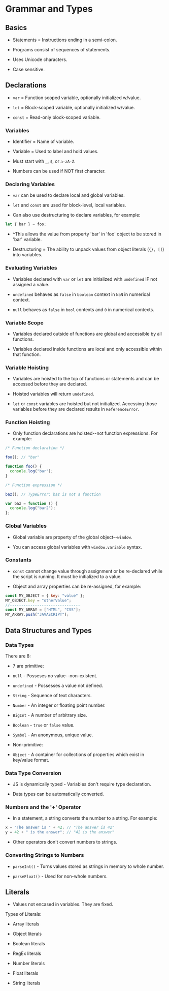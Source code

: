 # Grammar and Types

## Basics

- Statements = Instructions ending in a semi-colon.

- Programs consist of sequences of statements.

- Uses Unicode characters.

- Case sensitive.

## Declarations

- `var` = Function scoped variable, optionally initialized w/value.

- `let` = Block-scoped variable, optionally initialized w/value.

- `const` = Read-only block-scoped variable.

### Variables

- Identifier = Name of variable.

- Variable = Used to label and hold values.

- Must start with `_`, `$`, or `a-zA-Z`.

- Numbers can be used if NOT first character.

### Declaring Variables

- `var` can be used to declare local and global variables.

- `let` and `const` are used for block-level, local variables.

- Can also use destructuring to declare variables, for example:

```js
let { bar } = foo;
```

- ^This allows the value from property 'bar' in 'foo' object to be stored in 'bar' variable.

- Destructuring = The ability to unpack values from object literals (`{}, []`) into variables.

### Evaluating Variables

- Variables declared with `var` or `let` are initialized with `undefined` IF not assigned a value.

- `undefined` behaves as `false` in `boolean` context in `NaN` in numerical context.

- `null` behaves as `false` in `bool` contexts and `0` in numerical contexts.

### Variable Scope

- Variables declared outside of functions are global and accessible by all functions.

- Variables declared inside functions are local and only accessible within that function.

### Variable Hoisting

- Variables are hoisted to the top of functions or statements and can be accessed before they are declared.

- Hoisted variables will return `undefined`.

- `let` or `const` variables are hoisted but not initialized. Accessing those variables before they are declared results in `ReferenceError`.

### Function Hoisting

- Only function declarations are hoisted--not function expressions. For example:

```js
/* Function declaration */

foo(); // "bar"

function foo() {
  console.log("bar");
}

/* Function expression */

baz(); // TypeError: baz is not a function

var baz = function () {
  console.log("bar2");
};
```

### Global Variables

- Global variable are property of the global object--`window`.

- You can access global variables with `window.variable` syntax.

### Constants

- `const` cannot change value through assignment or be re-declared while the script is running. It must be initialized to a value.

- Object and array properties can be re-assigned, for example:

```js
const MY_OBJECT = { key: "value" };
MY_OBJECT.key = "otherValue";
//-------------------------------
const MY_ARRAY = ["HTML", "CSS"];
MY_ARRAY.push("JAVASCRIPT");
```

## Data Structures and Types

### Data Types

There are 8:

- 7 are primitive:

- `null` - Posseses no value--non-existent.

- `undefined` - Possesses a value not defined.

- `String` - Sequence of text characters.

- `Number` - An integer or floating point number.

- `BigInt` - A number of arbitrary size.

- `Boolean` - `true` or `false` value.

- `Symbol` - An anonymous, unique value.

- Non-primitive:

- `Object` - A container for collections of properties which exist in key/value format.

### Data Type Conversion

- JS is dynamically typed - Variables don't require type declaration.

- Data types can be automatically converted.

### Numbers and the '+' Operator

- In a statement, a string converts the number to a string. For example:

```js
x = "The answer is " + 42; // "The answer is 42"
y = 42 + " is the answer"; // "42 is the answer"
```

- Other operators don't convert numbers to strings.

### Converting Strings to Numbers

- `parseInt()` - Turns values stored as strings in memory to whole number.

- `parseFloat()` - Used for non-whole numbers.

## Literals

- Values not encased in variables. They are fixed.

Types of Literals:

- Array literals

- Object literals

- Boolean literals

- RegEx literals

- Number literals

- Float literals

- String literals
